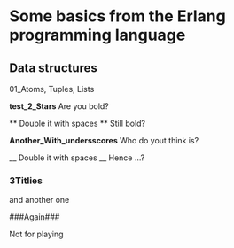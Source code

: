 # Some basics from the Erlang programming language

## Data structures

01_Atoms, Tuples, Lists


**test_2_Stars** Are you bold?

** Double it with spaces ** Still bold?

__Another_With_undersscores__ Who do yout think is?

__ Double it with spaces __ Hence ...?

### 3Titlies ###

and another one

###Again###

Not for playing

